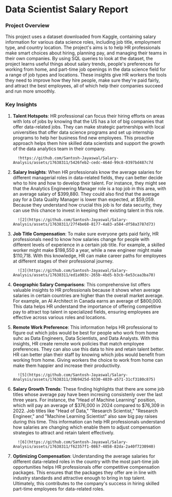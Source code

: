 # Data Scientist Salary Report

### Project Overview
This project uses a dataset downloaded from Kaggle, containing salary information for various data science roles, including job title, employment type, and country location. The project's aims is to help HR professionals make smart choices about hiring, planning pay, and managing their teams in their own companies. By using SQL queries to look at the dataset, the project learns useful things about salary trends, people's preferences for working from home, and part-time job openings in the data science field for a range of job types and locations. These insights give HR workers the tools they need to improve how they hire people, make sure they're paid fairly, and attract the best employees, all of which help their companies succeed and run more smoothly.

### Key Insights
1)  **Talent Hotspots**: HR professional can focus their hiring efforts on areas with lots of jobs by knowing that the US has a lot of big companies that offer data-related jobs. They can make strategic partnerships with local universities that offer data science programs and set up internship programs to help her business find new employees. This proactive approach helps them hire skilled data scientists and support the growth of the data analytics team in their company.

          !https://github.com/Santosh-Jayaswal/Salary-Analysis/assets/17638311/5426feb2-cedc-464d-99c8-0397bd487c7d


2)  **Salary Insights**: When HR professionals know the average salaries for different managerial roles in data-related fields, they can better decide who to hire and how to develop their talent. For instance, they might see that the Analytics Engineering Manager role is a top job in this area, with an average salary of $399,880. They could also find that the average pay for a Data Quality Manager is lower than expected, at $59,059. Because they understand how crucial this job is for data security, they can use this chance to invest in keeping their existing talent in this role.

          ![2](https://github.com/Santosh-Jayaswal/Salary-Analysis/assets/17638311/27f4be68-8177-4a83-a584-df58a3787d73)

3)  **Job Title Compensation**: To make sure everyone gets paid fairly, HR professionals need to know how salaries change for people with different levels of experience in a certain job title. For example, a skilled worker might make $198,550 a year, while a new engineer might make $110,718. With this knowledge, HR can make career paths for employees at different stages of their professional journey.

          ![3](https://github.com/Santosh-Jayaswal/Salary-Analysis/assets/17638311/ed1a903c-265b-4bd5-b3cb-6e53caa3ba70)

4)  **Geographic Salary Comparisons**: This comprehensive list offers valuable insights to HR professionals because it shows when average salaries in certain countries are higher than the overall market average. For example, an AI Architect in Canada earns an average of $800,000. This data helps HR understand the importance of offering competitive pay to attract top talent in specialized fields, ensuring employees are effective across various roles and locations.
5)  **Remote Work Preference**: This information helps HR professional to figure out which jobs would be best for people who work from home suhc as Data Engineers, Data Scientists, and Data Analysts. With this insights, HR create remote work policies that match employee preferences. They can also use this data to hire and retain talent better. HR can better plan their staff by knowing which jobs would benefit from working from home. Giving workers the choice to work from home can make them happier and increase their productivity.

          ![5](https://github.com/Santosh-Jayaswal/Salary-Analysis/assets/17638311/39b9425d-9330-4039-a571-31cf3180c875)

6)  **Salary Growth Trends**: These finding highlights that there are some job titles whose average pay have been incresing consistenly over the last three years. For instance, the "Head of Machine Learning" position, which will pay an average of $376,000 in 2024 compared to $76,309 in 2022. Job titles like "Head of Data," "Research Scientist," "Research Engineer," and "Machine Learning Scientist" also saw big pay raises during this time. This information can help HR professionals understand how salaries are changing which enable them to adjust compensation strategies to attract and retain talent effectively.

          ![6](https://github.com/Santosh-Jayaswal/Salary-Analysis/assets/17638311/f62357f1-0867-4858-82da-2a40f7230940)


7)  **Optimizing Compensation**: Understanding the average salaries for different data-related roles in the country with the most part-time job opportunities helps HR professionals offer competitive compensation packages. This ensures that the packages they offer are in line with industry standards and attractive enough to bring in top talent. Ultimately, this contributes to the company's success in hiring skilled part-time employees for data-related roles.
